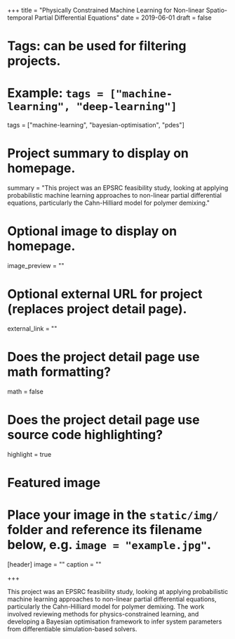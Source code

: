 +++
title = "Physically Constrained Machine Learning for Non-linear Spatio-temporal Partial Differential Equations"
date = 2019-06-01
draft = false

# Tags: can be used for filtering projects.
# Example: `tags = ["machine-learning", "deep-learning"]`
tags = ["machine-learning", "bayesian-optimisation", "pdes"]

# Project summary to display on homepage.
summary = "This project was an EPSRC feasibility study, looking at applying probabilistic machine learning approaches to non-linear partial differential equations, particularly the Cahn-Hilliard model for polymer demixing."

# Optional image to display on homepage.
image_preview = ""

# Optional external URL for project (replaces project detail page).
external_link = ""

# Does the project detail page use math formatting?
math = false

# Does the project detail page use source code highlighting?
highlight = true

# Featured image
# Place your image in the `static/img/` folder and reference its filename below, e.g. `image = "example.jpg"`.
[header]
  image = ""
  caption = ""

+++

This project was an EPSRC feasibility study, looking at applying probabilistic machine learning approaches to non-linear partial differential equations, particularly the Cahn-Hilliard model for polymer demixing. The work involved reviewing methods for physics-constrained learning, and developing a Bayesian optimisation framework to infer system parameters from differentiable simulation-based solvers.
